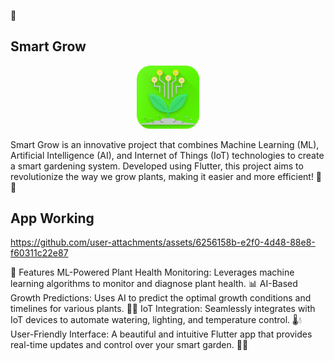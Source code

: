
🌱
## Smart Grow
<p align=center><img src="images/app_icon.png" width=20% height=20%></p>
Smart Grow is an innovative project that combines Machine Learning (ML), Artificial Intelligence (AI), and Internet of Things (IoT) technologies to create a smart gardening system. Developed using Flutter, this project aims to revolutionize the way we grow plants, making it easier and more efficient! 🌿✨

## App Working
https://github.com/user-attachments/assets/6256158b-e2f0-4d48-88e8-f60311c22e87





🚀 Features
ML-Powered Plant Health Monitoring: Leverages machine learning algorithms to monitor and diagnose plant health. 📊
AI-Based Growth Predictions: Uses AI to predict the optimal growth conditions and timelines for various plants. 🧠🌱
IoT Integration: Seamlessly integrates with IoT devices to automate watering, lighting, and temperature control. 🌡️💧
User-Friendly Interface: A beautiful and intuitive Flutter app that provides real-time updates and control over your smart garden. 📱🌟

